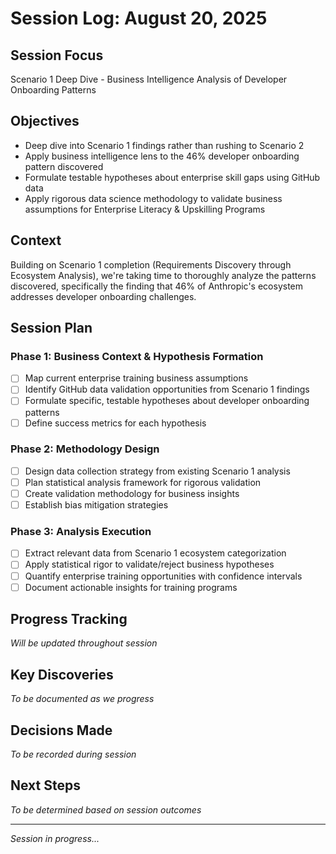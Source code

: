 # Session Log: August 20, 2025

## Session Focus
Scenario 1 Deep Dive - Business Intelligence Analysis of Developer Onboarding Patterns

## Objectives
- Deep dive into Scenario 1 findings rather than rushing to Scenario 2
- Apply business intelligence lens to the 46% developer onboarding pattern discovered
- Formulate testable hypotheses about enterprise skill gaps using GitHub data
- Apply rigorous data science methodology to validate business assumptions for Enterprise Literacy & Upskilling Programs

## Context
Building on Scenario 1 completion (Requirements Discovery through Ecosystem Analysis), we're taking time to thoroughly analyze the patterns discovered, specifically the finding that 46% of Anthropic's ecosystem addresses developer onboarding challenges.

## Session Plan
### Phase 1: Business Context & Hypothesis Formation
- [ ] Map current enterprise training business assumptions
- [ ] Identify GitHub data validation opportunities from Scenario 1 findings
- [ ] Formulate specific, testable hypotheses about developer onboarding patterns
- [ ] Define success metrics for each hypothesis

### Phase 2: Methodology Design  
- [ ] Design data collection strategy from existing Scenario 1 analysis
- [ ] Plan statistical analysis framework for rigorous validation
- [ ] Create validation methodology for business insights
- [ ] Establish bias mitigation strategies

### Phase 3: Analysis Execution
- [ ] Extract relevant data from Scenario 1 ecosystem categorization
- [ ] Apply statistical rigor to validate/reject business hypotheses  
- [ ] Quantify enterprise training opportunities with confidence intervals
- [ ] Document actionable insights for training programs

## Progress Tracking
*Will be updated throughout session*

## Key Discoveries
*To be documented as we progress*

## Decisions Made
*To be recorded during session*

## Next Steps
*To be determined based on session outcomes*

---
*Session in progress...*